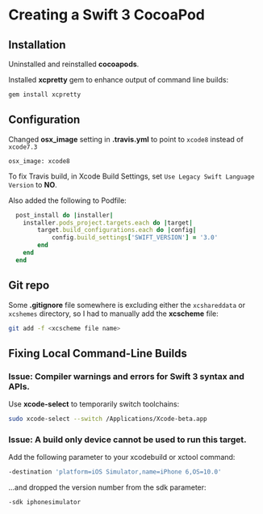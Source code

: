 # Creating a Swift 3 CocoaPod

## Installation

Uninstalled and reinstalled **cocoapods**.

Installed **xcpretty** gem to enhance output of command line builds:

```sh
gem install xcpretty
```

## Configuration

Changed **osx_image** setting in **.travis.yml** to point to `xcode8` instead of `xcode7.3`

```
osx_image: xcode8
```

To fix Travis build, in Xcode Build Settings, set `Use Legacy Swift Language Version` to **NO**.

Also added the following to Podfile:

```ruby
  post_install do |installer|
    installer.pods_project.targets.each do |target|
        target.build_configurations.each do |config|
            config.build_settings['SWIFT_VERSION'] = '3.0'
        end
    end
  end
```

## Git repo

Some **.gitignore** file somewhere is excluding either the `xcshareddata` or `xcshemes` directory, so I had to manually add the **xcscheme** file:

```sh
git add -f <xcscheme file name>
```

## Fixing Local Command-Line Builds

### Issue: Compiler warnings and errors for Swift 3 syntax and APIs.

Use **xcode-select** to temporarily switch toolchains:

```sh
sudo xcode-select --switch /Applications/Xcode-beta.app
```

### Issue: A build only device cannot be used to run this target. 

Add the following parameter to your xcodebuild or xctool command:

```sh
-destination 'platform=iOS Simulator,name=iPhone 6,OS=10.0'
```

...and dropped the version number from the sdk parameter:

```sh
-sdk iphonesimulator 
```